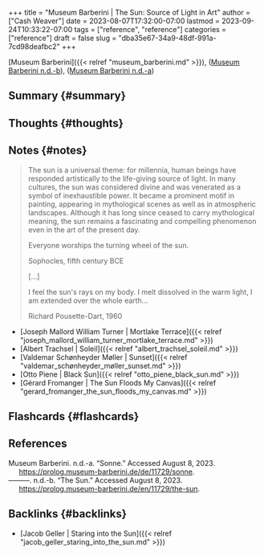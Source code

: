 +++
title = "Museum Barberini | The Sun: Source of Light in Art"
author = ["Cash Weaver"]
date = 2023-08-07T17:32:00-07:00
lastmod = 2023-09-24T10:33:22-07:00
tags = ["reference", "reference"]
categories = ["reference"]
draft = false
slug = "dba35e67-34a9-48df-991a-7cd98deafbc2"
+++

[Museum Barberini]({{< relref "museum_barberini.md" >}}), (<a href="#citeproc_bib_item_2">Museum Barberini n.d.-b</a>), (<a href="#citeproc_bib_item_1">Museum Barberini n.d.-a</a>)


## Summary {#summary}


## Thoughts {#thoughts}


## Notes {#notes}

> The sun is a universal theme: for millennia, human beings have responded artistically to the life-giving source of light. In many cultures, the sun was considered divine and was venerated as a symbol of inexhaustible power. It became a prominent motif in painting, appearing in mythological scenes as well as in atmospheric landscapes. Although it has long since ceased to carry mythological meaning, the sun remains a fascinating and compelling phenomenon even in the art of the present day.
>
> <div class="quote2">
>
> Everyone worships the turning wheel of the sun.
>
> Sophocles, fifth century BCE
>
> </div>
>
> [...]
>
> <div class="quote2">
>
> I feel the sun's rays on my body.
> I melt dissolved in the warm light,
> I am extended over the whole earth...
>
> Richard Pousette-Dart, 1960
>
> </div>

-   [Joseph Mallord William Turner | Mortlake Terrace]({{< relref "joseph_mallord_william_turner_mortlake_terrace.md" >}})
-   [Albert Trachsel | Soleil]({{< relref "albert_trachsel_soleil.md" >}})
-   [Valdemar Schønheyder Møller | Sunset]({{< relref "valdemar_schønheyder_møller_sunset.md" >}})
-   [Otto Piene | Black Sun]({{< relref "otto_piene_black_sun.md" >}})
-   [Gérard Fromanger | The Sun Floods My Canvas]({{< relref "gerard_fromanger_the_sun_floods_my_canvas.md" >}})


## Flashcards {#flashcards}

## References

<style>.csl-entry{text-indent: -1.5em; margin-left: 1.5em;}</style><div class="csl-bib-body">
  <div class="csl-entry"><a id="citeproc_bib_item_1"></a>Museum Barberini. n.d.-a. “Sonne.” Accessed August 8, 2023. <a href="https://prolog.museum-barberini.de/de/11729/sonne">https://prolog.museum-barberini.de/de/11729/sonne</a>.</div>
  <div class="csl-entry"><a id="citeproc_bib_item_2"></a>———. n.d.-b. “The Sun.” Accessed August 8, 2023. <a href="https://prolog.museum-barberini.de/en/11729/the-sun">https://prolog.museum-barberini.de/en/11729/the-sun</a>.</div>
</div>


## Backlinks {#backlinks}

-   [Jacob Geller | Staring into the Sun]({{< relref "jacob_geller_staring_into_the_sun.md" >}})
